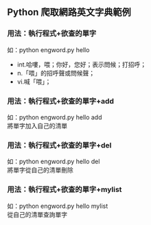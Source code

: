 ## Python 爬取網路英文字典範例
### 用法：執行程式+欲查的單字
如：python engword.py hello  

* int.哈嘍，喂；你好，您好；表示問候；打招呼；
* n.「喂」的招呼聲或問候聲；
* vi.喊「喂」；

### 用法：執行程式+欲查的單字+add
如：python engword.py hello add  
將單字加入自己的清單

### 用法：執行程式+欲查的單字+del
如：python engword.py hello del  
將單字從自己的清單刪除

### 用法：執行程式+欲查的單字+mylist
如：python engword.py hello mylist  
從自己的清單查詢單字
